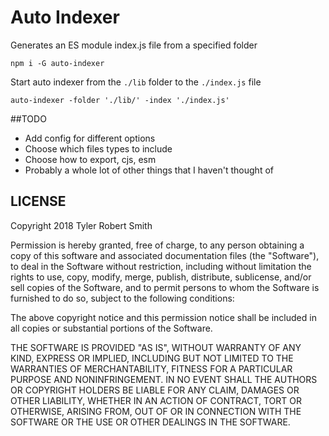 # Auto Indexer
Generates an ES module index.js file from a specified folder

```#bash
npm i -G auto-indexer
```

Start auto indexer from the `./lib` folder to the `./index.js` file 
```#bash
auto-indexer -folder './lib/' -index './index.js'
```

##TODO
- Add config for different options
 - Choose which files types to include
 - Choose how to export, cjs, esm 
- Probably a whole lot of other things that I haven't thought of

## LICENSE
Copyright 2018 Tyler Robert Smith

Permission is hereby granted, free of charge, to any person obtaining a copy of this software and associated documentation files (the "Software"), to deal in the Software without restriction, including without limitation the rights to use, copy, modify, merge, publish, distribute, sublicense, and/or sell copies of the Software, and to permit persons to whom the Software is furnished to do so, subject to the following conditions:

The above copyright notice and this permission notice shall be included in all copies or substantial portions of the Software.

THE SOFTWARE IS PROVIDED "AS IS", WITHOUT WARRANTY OF ANY KIND, EXPRESS OR IMPLIED, INCLUDING BUT NOT LIMITED TO THE WARRANTIES OF MERCHANTABILITY, FITNESS FOR A PARTICULAR PURPOSE AND NONINFRINGEMENT. IN NO EVENT SHALL THE AUTHORS OR COPYRIGHT HOLDERS BE LIABLE FOR ANY CLAIM, DAMAGES OR OTHER LIABILITY, WHETHER IN AN ACTION OF CONTRACT, TORT OR OTHERWISE, ARISING FROM, OUT OF OR IN CONNECTION WITH THE SOFTWARE OR THE USE OR OTHER DEALINGS IN THE SOFTWARE.
